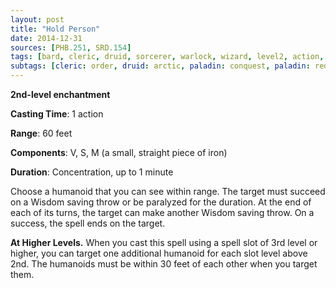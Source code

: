```yaml
---
layout: post
title: "Hold Person"
date: 2014-12-31
sources: [PHB.251, SRD.154]
tags: [bard, cleric, druid, sorcerer, warlock, wizard, level2, action, concentration, enchantment]
subtags: [cleric: order, druid: arctic, paladin: conquest, paladin: redemption, paladin: vengeance]
---
```


**2nd-level enchantment**

**Casting Time**: 1 action

**Range**: 60 feet

**Components**: V, S, M (a small, straight piece of iron)

**Duration**: Concentration, up to 1 minute

Choose a humanoid that you can see within range. The target must succeed on a Wisdom saving throw or be paralyzed for the duration. At the end of each of its turns, the target can make another Wisdom saving throw. On a success, the spell ends on the target. 

**At Higher Levels.** When you cast this spell using a spell slot of 3rd level or higher, you can target one additional humanoid for each slot level above 2nd. The humanoids must be within 30 feet of each other when you target them.
